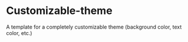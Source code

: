 # Customizable-theme
A template for a completely customizable theme (background color, text color, etc.)
